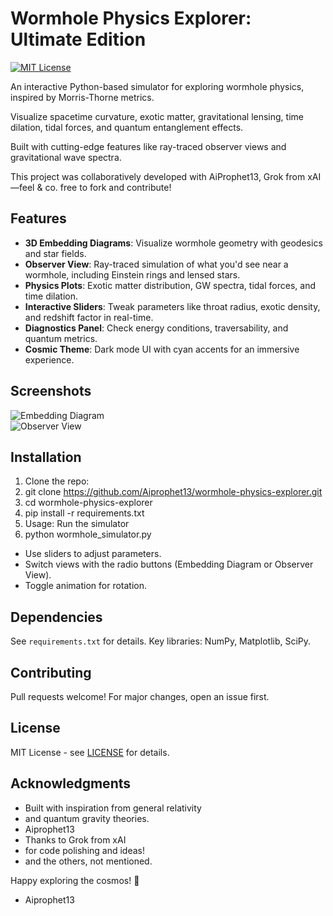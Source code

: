 # Wormhole Physics Explorer: Ultimate Edition
[![MIT License](https://img.shields.io/badge/License-MIT-green.svg)](https://choosealicense.com/licenses/mit/)

An interactive Python-based simulator for exploring wormhole physics, 
inspired by Morris-Thorne metrics. 

Visualize spacetime curvature, exotic matter, gravitational lensing, 
time dilation, tidal forces, and quantum entanglement effects. 

Built with cutting-edge features like ray-traced observer views 
and gravitational wave spectra.

This project was collaboratively developed with 
AiProphet13, Grok from xAI—feel & co.
free to fork and contribute!

## Features
- **3D Embedding Diagrams**: Visualize wormhole geometry with geodesics and star fields.
- **Observer View**: Ray-traced simulation of what you'd see near a wormhole, including Einstein rings and lensed stars.
- **Physics Plots**: Exotic matter distribution, GW spectra, tidal forces, and time dilation.
- **Interactive Sliders**: Tweak parameters like throat radius, exotic density, and redshift factor in real-time.
- **Diagnostics Panel**: Check energy conditions, traversability, and quantum metrics.
- **Cosmic Theme**: Dark mode UI with cyan accents for an immersive experience.

## Screenshots
![Embedding Diagram](https://i.imgur.com/embedding_diagram.png)  
![Observer View](https://i.imgur.com/observer_view.png)

## Installation
1. Clone the repo:
2. git clone https://github.com/Aiprophet13/wormhole-physics-explorer.git
3. cd wormhole-physics-explorer
4. pip install -r requirements.txt
5. Usage: Run the simulator
6. python wormhole_simulator.py
 - Use sliders to adjust parameters.
- Switch views with the radio buttons (Embedding Diagram or Observer View).
- Toggle animation for rotation.

## Dependencies
See `requirements.txt` for details. Key libraries: NumPy, Matplotlib, SciPy.

## Contributing
Pull requests welcome! For major changes, open an issue first.

## License
MIT License - see [LICENSE](LICENSE) for details.

## Acknowledgments
- Built with inspiration from general relativity
- and quantum gravity theories.
- Aiprophet13
- Thanks to Grok from xAI
- for code polishing and ideas!
- and the others, not mentioned.

Happy exploring the cosmos! 🚀  
- Aiprophet13

